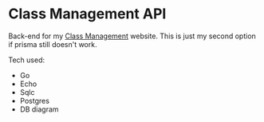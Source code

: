 # Class Management API

Back-end for my [Class Management](https://class-management.vercel.app)  website. This is just my second option if prisma still doesn't work.

Tech used:
- Go
- Echo
- Sqlc
- Postgres
- DB diagram
